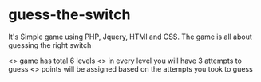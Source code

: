 # guess-the-switch

It's Simple game using PHP, Jquery, HTMl and CSS. The game is all about guessing the right switch

<> game has total 6 levels
<> in every level you will have 3 attempts to guess
<> points will be assigned based on the attempts you took to guess
